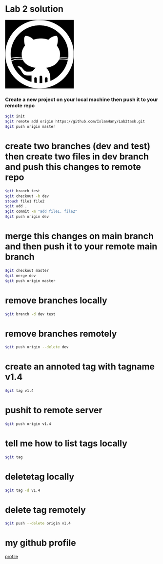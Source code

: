 # Lab 2 solution
![github logo](githublogo.png)
### Create a new project on your local machine then push it to your remote repo

```sh
$git init
$git remote add origin https://github.com/IslamHany/Lab2task.git
$git push origin master
```

# create two branches (dev and test) then create two files in dev branch and push this changes to remote repo

```sh
$git branch test
$git checkout -b dev
$touch file1 file2
$git add .
$git commit -m "add file1, file2"
$git push origin dev
```
# merge this changes on main branch and then push it to your remote main branch
```sh
$git checkout master
$git merge dev
$git push origin master
```

# remove branches locally
```sh
$git branch -d dev test
```

# remove branches remotely
```sh
$git push origin --delete dev
```

# create an annoted tag with tagname v1.4
```sh
$git tag v1.4
```

# pushit to remote server
```sh
$git push origin v1.4
```

# tell me how to list tags locally
```sh
$git tag
```

# deletetag locally
```sh
$git tag -d v1.4
```

# delete tag remotely
```sh
$git push --delete origin v1.4
```

# my github profile
[profile](https://github.com/IslamHany)